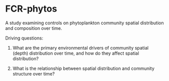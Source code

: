 # FCR-phytos

A study examining controls on phytoplankton community spatial distribution and composition over time.

Driving questions:

1. What are the primary environmental drivers of community spatial (depth) distribution over time, and how do they affect spatial distribution?

2. What is the relationship between spatial distribution and community structure over time?
